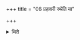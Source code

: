 +++
title = "08 प्रहावरी स्थेति या"

+++

<details><summary>थिते</summary>

8. With prahāvarī stha (he scoops the water) which having sprung up falls in the same place.  
</details>
